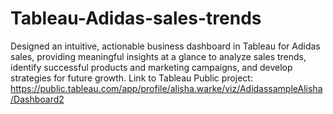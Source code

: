 # Tableau-Adidas-sales-trends
Designed an intuitive, actionable business dashboard in Tableau for Adidas sales, providing meaningful insights at a glance to analyze sales trends, identify successful products and marketing campaigns, and develop strategies for future growth.
Link to Tableau Public project: https://public.tableau.com/app/profile/alisha.warke/viz/AdidassampleAlisha/Dashboard2
